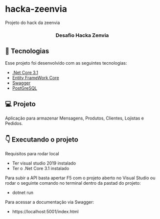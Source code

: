 # hacka-zeenvia
Projeto do hack da zeenvia

<h3 align="center">
  Desafio Hacka Zenvia
</h3>

## :pushpin: Tecnologias

Esse projeto foi desenvolvido com as seguintes tecnologias:

- [.Net Core 3.1](https://docs.microsoft.com/pt-br/dotnet/core/)
- [Entity FrameWork Core](https://docs.microsoft.com/pt-br/ef/core/get-started/?tabs=netcore-cli)
- [Swagger](https://docs.microsoft.com/pt-br/aspnet/core/tutorials/getting-started-with-swashbuckle?view=aspnetcore-3.1&tabs=visual-studio)
- [PostGreSQL](https://www.postgresql.org)

## :computer: Projeto

Aplicação para armazenar Mensagens, Produtos, Clientes, Lojistas e Pedidos.


## :point_down: Executando o projeto

  Requisitos para rodar local
   - Ter visual studio 2019 instalado 
   - Ter o .Net Core 3.1 instalado 
  
Para subir a API basta apertar F5 com o projeto aberto no Visual Studio ou rodar o seguinte comando no terminal dentro da pastad do projeto:
 - dotnet run

Para acessar a documentação via Swagger:
- https://localhost:5001/index.html
